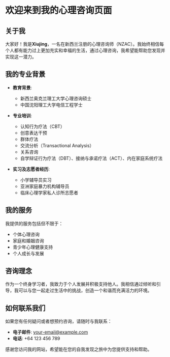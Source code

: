 
# 欢迎来到我的心理咨询页面

## 关于我

大家好！我是**Xiujing**，一名在新西兰注册的心理咨询师（NZAC）。我始终相信每个人都有能力过上更加充实和幸福的生活，通过心理咨询，我希望能帮助您发现并实现这一潜力。

## 我的专业背景

- **教育背景**: 
  - 新西兰奥克兰理工大学心理咨询硕士
  - 中国沈阳理工大学电信工程学士

- **专业培训**:
  - 认知行为疗法（CBT）
  - 创意表达干预
  - 群体疗法
  - 交流分析（Transactional Analysis）
  - 关系咨询
  - 自学辩证行为疗法（DBT）、接纳与承诺疗法（ACT）、内在家庭系统疗法

- **实习及志愿者经历**:
  - 小学辅导员实习
  - 亚洲家庭暴力机构辅导员
  - 临床心理学家私人诊所志愿者

## 我的服务

我提供的服务包括但不限于：

- 个体心理咨询
- 家庭和婚姻咨询
- 青少年心理健康支持
- 个人成长与发展

## 咨询理念

作为一个终身学习者，我致力于个人发展并积极支持他人。我相信通过倾听和引导，我可以与您一起走过生活中的挑战，创造一个和谐而充满活力的环境。

## 如何联系我们

如果您有任何疑问或者想预约咨询，请随时与我联系：

- **电子邮件**: [your-email@example.com](mailto:your-email@example.com)
- **电话**: +64 123 456 789

感谢您访问我的网站，希望能在您的自我发现之旅中为您提供支持和帮助。

